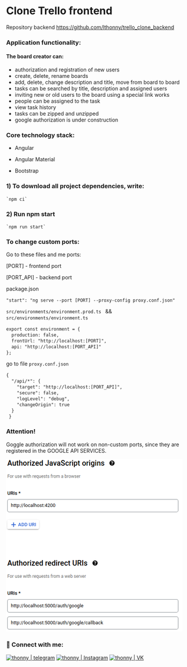 # Clone Trello frontend

Repository backend https://github.com/lthonny/trello_clone_backend

### Application functionality:

#### The board creator can:

- authorization and registration of new users
- create, delete, rename boards
- add, delete, change description and title, move from board to board
- tasks can be searched by title, description and assigned users
- inviting new or old users to the board using a special link works
- people can be assigned to the task
- view task history
- tasks can be zipped and unzipped
- google authorization is under construction

### Core technology stack:

- Angular

- Angular Material

- Bootstrap

### 1) To download all project dependencies, write:

    `npm ci`

### 2) Run npm start

    `npm run start`

### To change custom ports:
Go to these files and me ports:

[PORT] - frontend port

[PORT_API] - backend port

package.json

    "start": "ng serve --port [PORT] --proxy-config proxy.conf.json"


`src/environments/environment.prod.ts ` && `src/environments/environment.ts`

  ``` 
  export const environment = {
    production: false,
    frontUrl: "http://localhost:[PORT]",
    api: "http://localhost:[PORT_API]"
  }; 
  ```
go to file `proxy.conf.json`
  ```
  {
    "/api/*": {
      "target": "http://localhost:[PORT_API]",
      "secure": false,
      "logLevel": "debug",
      "changeOrigin": true
    }
   }
  ```

### Attention!
Goggle authorization will not work on non-custom ports, since they are registered in the GOOGLE API SERVICES.

![img_4.png](img_4.png)

### 🤝 Connect with me:

[<img alt="thonny | telegram" src="https://img.shields.io/badge/telegram-4680C2.svg?&style=for-the-badge&logo=telegram&logoColor=fff" />][telegram]
[<img alt="thonny | Instagram" src="https://img.shields.io/badge/instagram-E4405F.svg?&style=for-the-badge&logo=instagram&logoColor=fff" />][instagram]
[<img alt="thonny | VK" src="https://img.shields.io/badge/vk-4680C2.svg?&style=for-the-badge&logo=vk&logoColor=fff" />][vk]

[vk]: https://vk.com/thonny_v

[telegram]: https://t.me/thonnyDev

[instagram]: https://www.instagram.com/_th_vasiliy_/




